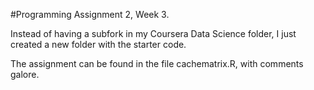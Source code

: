 #Programming Assignment 2, Week 3.

Instead of having a subfork in my Coursera Data Science folder, I 
just created a new folder with the starter code. 

The assignment can be found in the file cachematrix.R, with comments galore. 
